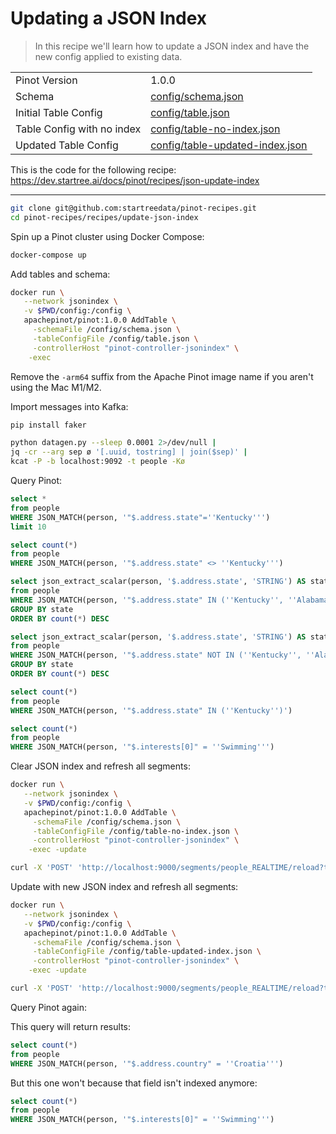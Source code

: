 # Updating a JSON Index

> In this recipe we'll learn how to update a JSON index and have the new config applied to existing data.

<table>
  <tr>
    <td>Pinot Version</td>
    <td>1.0.0</td>
  </tr>
  <tr>
    <td>Schema</td>
    <td><a href="config/schema.json">config/schema.json</a></td>
  </tr>
    <tr>
    <td>Initial Table Config</td>
    <td><a href="config/table.json">config/table.json</a></td>
  </tr>
    <tr>
    <td>Table Config with no index</td>
    <td><a href="config/table-no-index.json">config/table-no-index.json</a></td>
  </tr>
   <tr>
    <td>Updated Table Config</td>
    <td><a href="config/table-updated-index.json">config/table-updated-index.json</a></td>
  </tr>
  
  
</table>

This is the code for the following recipe: https://dev.startree.ai/docs/pinot/recipes/json-update-index

***

```bash
git clone git@github.com:startreedata/pinot-recipes.git
cd pinot-recipes/recipes/update-json-index
```

Spin up a Pinot cluster using Docker Compose:

```bash
docker-compose up
```

Add tables and schema:

```bash
docker run \
   --network jsonindex \
   -v $PWD/config:/config \
   apachepinot/pinot:1.0.0 AddTable \
     -schemaFile /config/schema.json \
     -tableConfigFile /config/table.json \
     -controllerHost "pinot-controller-jsonindex" \
    -exec
```

Remove the `-arm64` suffix from the Apache Pinot image name if you aren't using the Mac M1/M2.

Import messages into Kafka:

```bash
pip install faker
```

```bash
python datagen.py --sleep 0.0001 2>/dev/null |
jq -cr --arg sep ø '[.uuid, tostring] | join($sep)' |
kcat -P -b localhost:9092 -t people -Kø
```

Query Pinot:

```sql
select *
from people 
WHERE JSON_MATCH(person, '"$.address.state"=''Kentucky''')
limit 10
```

```sql
select count(*)
from people 
WHERE JSON_MATCH(person, '"$.address.state" <> ''Kentucky''')
```

```sql
select json_extract_scalar(person, '$.address.state', 'STRING') AS state, count(*)
from people 
WHERE JSON_MATCH(person, '"$.address.state" IN (''Kentucky'', ''Alabama'')')
GROUP BY state
ORDER BY count(*) DESC
```

```sql
select json_extract_scalar(person, '$.address.state', 'STRING') AS state, count(*)
from people 
WHERE JSON_MATCH(person, '"$.address.state" NOT IN (''Kentucky'', ''Alabama'')')
GROUP BY state
ORDER BY count(*) DESC
```

```sql
select count(*)
from people 
WHERE JSON_MATCH(person, '"$.address.state" IN (''Kentucky'')')
```



```sql
select count(*)
from people 
WHERE JSON_MATCH(person, '"$.interests[0]" = ''Swimming''')
```

Clear JSON index and refresh all segments:

```bash
docker run \
   --network jsonindex \
   -v $PWD/config:/config \
   apachepinot/pinot:1.0.0 AddTable \
     -schemaFile /config/schema.json \
     -tableConfigFile /config/table-no-index.json \
     -controllerHost "pinot-controller-jsonindex" \
    -exec -update
```

```bash
curl -X 'POST' 'http://localhost:9000/segments/people_REALTIME/reload?type=REALTIME' 
```

Update with new JSON index and refresh all segments:

```bash
docker run \
   --network jsonindex \
   -v $PWD/config:/config \
   apachepinot/pinot:1.0.0 AddTable \
     -schemaFile /config/schema.json \
     -tableConfigFile /config/table-updated-index.json \
     -controllerHost "pinot-controller-jsonindex" \
    -exec -update
```

```bash
curl -X 'POST' 'http://localhost:9000/segments/people_REALTIME/reload?type=REALTIME' 
```

Query Pinot again:

This query will return results:

```sql
select count(*)
from people 
WHERE JSON_MATCH(person, '"$.address.country" = ''Croatia''')
```

But this one won't because that field isn't indexed anymore:

```sql
select count(*)
from people 
WHERE JSON_MATCH(person, '"$.interests[0]" = ''Swimming''')
```
